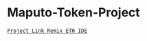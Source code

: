 # Maputo-Token-Project

<a href="https://remix.ethereum.org/#lang=en&optimize=false&runs=200&evmVersion=null&version=soljson-v0.8.18+commit.87f61d96.js">`Project Link Remix ETH IDE`</a>
